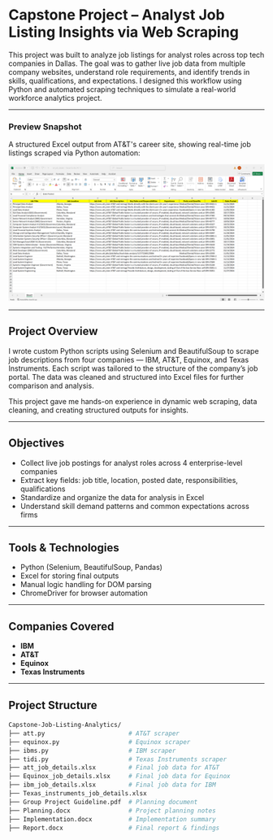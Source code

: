 # Capstone Project – Analyst Job Listing Insights via Web Scraping

This project was built to analyze job listings for analyst roles across top tech companies in Dallas. The goal was to gather live job data from multiple company websites, understand role requirements, and identify trends in skills, qualifications, and expectations. I designed this workflow using Python and automated scraping techniques to simulate a real-world workforce analytics project.

---

### Preview Snapshot  
A structured Excel output from AT&T's career site, showing real-time job listings scraped via Python automation:

![Dashboard Preview](dashboard_preview.png)

---

## Project Overview

I wrote custom Python scripts using Selenium and BeautifulSoup to scrape job descriptions from four companies — IBM, AT&T, Equinox, and Texas Instruments. Each script was tailored to the structure of the company’s job portal. The data was cleaned and structured into Excel files for further comparison and analysis.

This project gave me hands-on experience in dynamic web scraping, data cleaning, and creating structured outputs for insights.

---

## Objectives
- Collect live job postings for analyst roles across 4 enterprise-level companies
- Extract key fields: job title, location, posted date, responsibilities, qualifications
- Standardize and organize the data for analysis in Excel
- Understand skill demand patterns and common expectations across firms

---

## Tools & Technologies
- Python (Selenium, BeautifulSoup, Pandas)
- Excel for storing final outputs
- Manual logic handling for DOM parsing
- ChromeDriver for browser automation

---

## Companies Covered
- **IBM**  
- **AT&T**  
- **Equinox**  
- **Texas Instruments**

---

## Project Structure
```bash
Capstone-Job-Listing-Analytics/
├── att.py                       # AT&T scraper
├── equinox.py                   # Equinox scraper
├── ibms.py                      # IBM scraper
├── tidi.py                      # Texas Instruments scraper
├── att_job_details.xlsx         # Final job data for AT&T
├── Equinox_job_details.xlsx     # Final job data for Equinox
├── ibm_job_details.xlsx         # Final job data for IBM
├── Texas_instruments_job_details.xlsx
├── Group Project Guideline.pdf  # Planning document
├── Planning.docx                # Project planning notes
├── Implementation.docx          # Implementation summary
├── Report.docx                  # Final report & findings

